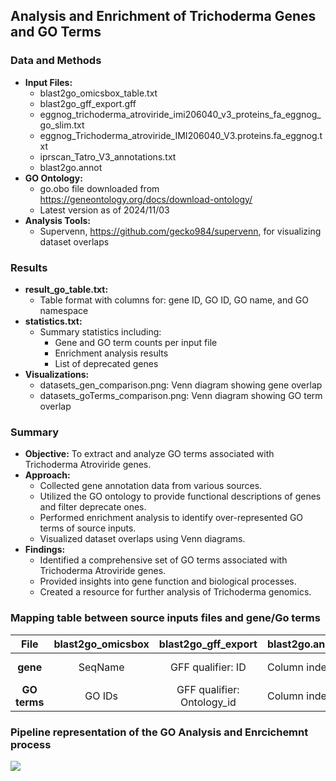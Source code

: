 ## Analysis and Enrichment of Trichoderma Genes and GO Terms

### Data and Methods
* **Input Files:**
  * blast2go_omicsbox_table.txt
  * blast2go_gff_export.gff
  * eggnog_trichoderma_atroviride_imi206040_v3_proteins_fa_eggnog_go_slim.txt
  * eggnog_Trichoderma_atroviride_IMI206040_V3.proteins.fa_eggnog.txt
  * iprscan_Tatro_V3_annotations.txt
  * blast2go.annot
* **GO Ontology:**
  * go.obo file downloaded from https://geneontology.org/docs/download-ontology/
  * Latest version as of 2024/11/03
* **Analysis Tools:**
  * Supervenn, https://github.com/gecko984/supervenn, for visualizing dataset overlaps

### Results
* **result_go_table.txt:**
  * Table format with columns for: gene ID, GO ID, GO name, and GO namespace
* **statistics.txt:**
  * Summary statistics including:
    * Gene and GO term counts per input file
    * Enrichment analysis results
    * List of deprecated genes
* **Visualizations:**
  * datasets_gen_comparison.png: Venn diagram showing gene overlap
  * datasets_goTerms_comparison.png: Venn diagram showing GO term overlap

### Summary
* **Objective:** To extract and analyze GO terms associated with Trichoderma Atroviride genes.
* **Approach:**
  * Collected gene annotation data from various sources.
  * Utilized the GO ontology to provide functional descriptions of genes and filter deprecate ones.
  * Performed enrichment analysis to identify over-represented GO terms of source inputs.
  * Visualized dataset overlaps using Venn diagrams.
* **Findings:**
  * Identified a comprehensive set of GO terms associated with Trichoderma Atroviride genes.
  * Provided insights into gene function and biological processes.
  * Created a resource for further analysis of Trichoderma genomics.


### Mapping table between source inputs files and gene/Go terms
| File | blast2go_omicsbox | blast2go_gff_export | blast2go.annot |  eggnog_go_slim | eggnog | iprscan |
| :---: | :---: | :---: | :---: | :---: | :---: | :---: |
| **gene** | SeqName | GFF qualifier: ID | Column index 1 | Query ID | Query ID | query |
| **GO terms** | GO IDs | GFF qualifier: Ontology_id | Column index 2 | GOs | GOs | GOs |


### Pipeline representation of the GO Analysis and Enrcichemnt process

<img src="https://docs.google.com/drawings/d/1xBou5oDCogTMyGPRkygumIrgs8nRcW-_ijmAyqmiqkk/export/png"/>
